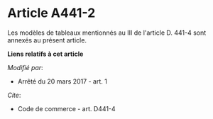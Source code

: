 # Article A441-2

Les modèles de tableaux mentionnés au III de l'article D. 441-4 sont annexés au présent article.

**Liens relatifs à cet article**

_Modifié par_:

  - Arrêté du 20 mars 2017 - art. 1

_Cite_:

  - Code de commerce - art. D441-4
